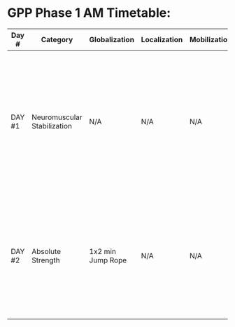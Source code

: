 # GPP Phase 1 AM Timetable:

| Day # | Category                  | Globalization | Localization | Mobilization | Activation | Realization                                                                                                                                       | Cessation |
|-------|----------------------------|---------------|--------------|--------------|------------|--------------------------------------------------------------------------------------------------------------------------------------------------|-----------|
| DAY #1 | Neuromuscular Stabilization | N/A           | N/A          | N/A          | N/A        | - 4x20 reps Suspension Sys Plank Tap w/ 30s rest <br> - 4x8 reps 1-Leg Whips w/ 30s rest <br> - 3x6 reps 1-Leg Squat w/ Medial Rotation w/ 30s rest | N/A       |
| DAY #2 | Absolute Strength | 1x2 min Jump Rope          | N/A          | N/A          | N/A        | - 3x5 reps Sandbag Overhead Press w/ 120s rest <br> - 3x5 reps Sandbag Zercher Squat w/ 120s rest <br> - 3x5 reps Sandbag Deadlift w/ 120s rest | N/A       |
